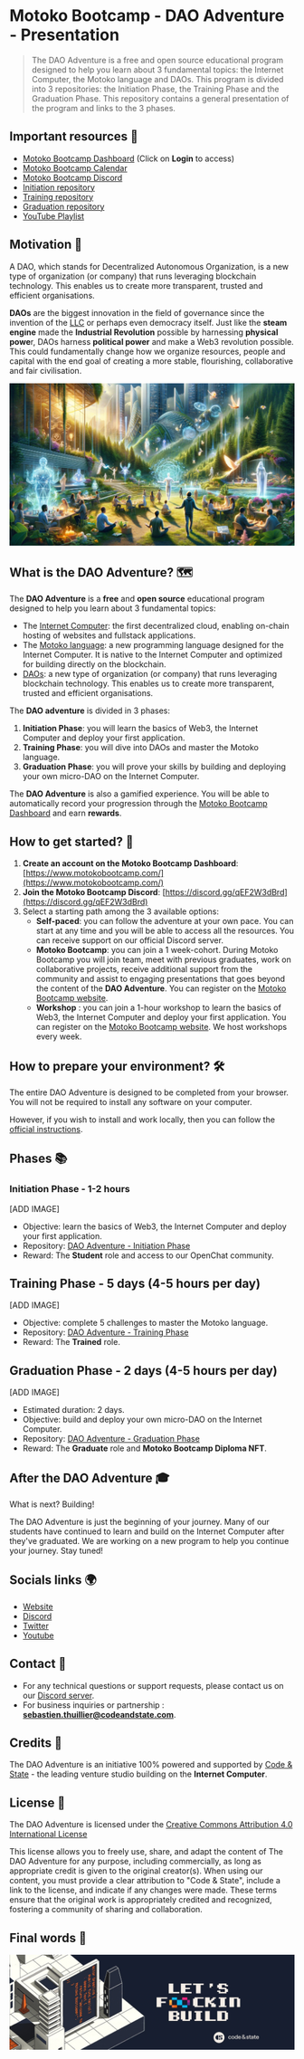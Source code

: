 # Motoko Bootcamp - DAO Adventure - Presentation

> The DAO Adventure is a free and open source educational program designed to help you learn about 3 fundamental topics: the Internet Computer, the Motoko language and DAOs. This program is divided into 3 repositories: the Initiation Phase, the Training Phase and the Graduation Phase. This repository contains a general presentation of the program and links to the 3 phases.

## Important resources 📌

- [Motoko Bootcamp Dashboard](https://www.motokobootcamp.com/) (Click on **Login** to access)
- [Motoko Bootcamp Calendar](https://calendar.google.com/calendar/u/0/embed?src=c_1a1c0c95f41c3d5729532726aaa57d96e991c5d3254b0f9e02fdf4d9babf4401@group.calendar.google.com)
- [Motoko Bootcamp Discord](https://discord.gg/qEF2W3dBrd)
- [Initiation repository](https://github.com/motoko-bootcamp/dao-adventure-initiation)
- [Training repository](https://github.com/motoko-bootcamp/dao-adventure-training)
- [Graduation repository](https://github.com/motoko-bootcamp/dao-adventure-graduation)
- [YouTube Playlist](https://www.youtube.com/watch?v=QHzKGGiDrVE)

## Motivation 💭

A DAO, which stands for Decentralized Autonomous Organization, is a new type of organization (or company) that runs leveraging blockchain technology. This enables us to create more transparent, trusted and efficient organisations.

**DAOs** are the biggest innovation in the field of governance since the invention of the [LLC](https://www.investopedia.com/terms/l/llc.asp) or perhaps even democracy itself. Just like the **steam engine** made the **Industrial Revolution** possible by harnessing **physical powe**r, DAOs harness **political power** and make a Web3 revolution possible. This could fundamentally change how we organize resources, people and capital with the end goal of creating a more stable, flourishing, collaborative and fair civilisation.

<p align="center"><img src="./assets/cover_1.png" /></p>

## What is the DAO Adventure? 🗺️

The **DAO Adventure** is a **free** and **open source** educational program designed to help you learn about 3 fundamental topics:

- The [Internet Computer](internetcomputer.org): the first decentralized cloud, enabling on-chain hosting of websites and fullstack applications.
- The [Motoko language](https://www.youtube.com/watch?v=6YIBRI-1RJs): a new programming language designed for the Internet Computer. It is native to the Internet Computer and optimized for building directly on the blockchain.
- [DAOs](https://www.youtube.com/watch?v=LbkNVP_hlfY): a new type of organization (or company) that runs leveraging blockchain technology. This enables us to create more transparent, trusted and efficient organisations.

The **DAO adventure** is divided in 3 phases:

1.  **Initiation Phase**: you will learn the basics of Web3, the Internet Computer and deploy your first application.
2.  **Training Phase**: you will dive into DAOs and master the Motoko language.
3.  **Graduation Phase**: you will prove your skills by building and deploying your own micro-DAO on the Internet Computer.

The **DAO Adventure** is also a gamified experience. You will be able to automatically record your progression through the [Motoko Bootcamp Dashboard](https://www.motokobootcamp.com/) and earn **rewards**.

## How to get started? 🚀

1.  **Create an account on the Motoko Bootcamp Dashboard**: [https://www.motokobootcamp.com/](https://www.motokobootcamp.com/)
2.  **Join the Motoko Bootcamp Discord**: [https://discord.gg/qEF2W3dBrd](https://discord.gg/qEF2W3dBrd)
3.  Select a starting path among the 3 available options:
    - **Self-paced**: you can follow the adventure at your own pace. You can start at any time and you will be able to access all the resources. You can receive support on our official Discord server.
    - **Motoko Bootcamp**: you can join a 1 week-cohort. During Motoko Bootcamp you will join team, meet with previous graduates, work on collaborative projects, receive additional support from the community and assist to engaging presentations that goes beyond the content of the **DAO Adventure**. You can register on the [Motoko Bootcamp website](https://motokobootcamp.com/).
    - **Workshop** : you can join a 1-hour workshop to learn the basics of Web3, the Internet Computer and deploy your first application. You can register on the [Motoko Bootcamp website](https://motokobootcamp.com/). We host workshops every week.

## How to prepare your environment? 🛠️

The entire DAO Adventure is designed to be completed from your browser. You will not be required to install any software on your computer. <br/>

However, if you wish to install and work locally, then you can follow the [official instructions](https://sdk.dfinity.org/docs/quickstart/local-).

## Phases 📚

### Initiation Phase - 1-2 hours

[ADD IMAGE]

- Objective: learn the basics of Web3, the Internet Computer and deploy your first application.
- Repository: [DAO Adventure - Initiation Phase](https://github.com/motoko-bootcamp/dao-adventure-initiation)
- Reward: The **Student** role and access to our OpenChat community.

## Training Phase - 5 days (4-5 hours per day)

[ADD IMAGE]

- Objective: complete 5 challenges to master the Motoko language.
- Repository: [DAO Adventure - Training Phase](https://github.com/motoko-bootcamp/dao-adventure-training)
- Reward: The **Trained** role.

## Graduation Phase - 2 days (4-5 hours per day)

[ADD IMAGE]

- Estimated duration: 2 days.
- Objective: build and deploy your own micro-DAO on the Internet Computer.
- Repository: [DAO Adventure - Graduation Phase](https://github.com/motoko-bootcamp/dao-adventure-graduation)
- Reward: The **Graduate** role and **Motoko Bootcamp Diploma NFT**.

## After the DAO Adventure 🎓

What is next? Building!

The DAO Adventure is just the beginning of your journey. Many of our students have continued to learn and build on the Internet Computer after they've graduated. We are working on a new program to help you continue your journey. Stay tuned!

## Socials links 🌍

- [Website](https://www.motokobootcamp.com/)
- [Discord](https://discord.gg/Q7WhFTCwnF)
- [Twitter](https://twitter.com/motoko_bootcamp)
- [Youtube](https://www.youtube.com/@motoko_bootcamp)

## Contact 📧

- For any technical questions or support requests, please contact us on our [Discord server](https://discord.gg/Q7WhFTCwnF).
- For business inquiries or partnership : **sebastien.thuillier@codeandstate.com**.

## Credits 🙏

The DAO Adventure is an initiative 100% powered and supported by [Code & State](https://www.codeandstate.com/) - the leading venture studio building on the **Internet Computer**.

## License 📝

The DAO Adventure is licensed under the [Creative Commons Attribution 4.0 International License](https://creativecommons.org/licenses/by/4.0/)

This license allows you to freely use, share, and adapt the content of The DAO Adventure for any purpose, including commercially, as long as appropriate credit is given to the original creator(s). When using our content, you must provide a clear attribution to "Code & State", include a link to the license, and indicate if any changes were made. These terms ensure that the original work is appropriately credited and recognized, fostering a community of sharing and collaboration.

## Final words 🫡

<p align="center"><img src="./assets/cover_5.png" /></p>
